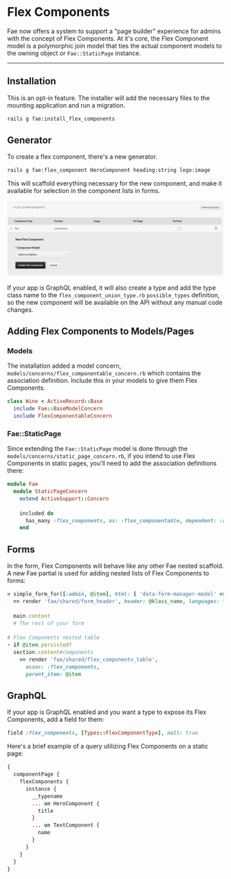 # Flex Components

Fae now offers a system to support a "page builder" experience for admins with the concept of Flex Components. At it's core, the Flex Component model is a polymorphic join model that ties the actual component models to the owning object or `Fae::StaticPage` instance.

---

## Installation

This is an opt-in feature. The installer will add the necessary files to the mounting application and run a migration.

```bash
rails g fae:install_flex_components
```

## Generator

To create a flex component, there's a new generator.

```bash
rails g fae:flex_component HeroComponent heading:string logo:image
```

This will scaffold everything necessary for the new component, and make it available for selection in the component lists in forms.

![Image upload](https://raw.githubusercontent.com/wearefine/fae/7220461e0dbb9c503c633749746d703ab89045a5/docs/images/flex_components_select.png)

If your app is GraphQL enabled, it will also create a type and add the type class name to the `flex_component_union_type.rb` `possible_types` definition, so the new component will be available on the API without any manual code changes.

## Adding Flex Components to Models/Pages

### Models

The installation added a model concern, `models/concerns/flex_componentable_concern.rb` which contains the association definition. Include this in your models to give them Flex Components.

```ruby
class Wine < ActiveRecord::Base
  include Fae::BaseModelConcern
  include FlexComponentableConcern
```

### Fae::StaticPage

Since extending the `Fae::StaticPage` model is done through the `models/concerns/static_page_concern.rb`, if you intend to use Flex Components in static pages, you'll need to add the association definitions there:

```ruby
module Fae
  module StaticPageConcern
    extend ActiveSupport::Concern

    included do
      has_many :flex_components, as: :flex_componentable, dependent: :restrict_with_error
    end
```

## Forms

In the form, Flex Components will behave like any other Fae nested scaffold. A new Fae partial is used for adding nested lists of Flex Components to forms:

```ruby
= simple_form_for([:admin, @item], html: { 'data-form-manager-model' => @item.class.name, 'data-form-manager-info' => (@form_manager.present? ? @form_manager.to_json : nil) }) do |f|
  == render 'fae/shared/form_header', header: @klass_name, languages: true

  main.content
  # The rest of your form

# Flex Components nested table
- if @item.persisted?
  section.content#components
    == render 'fae/shared/flex_components_table',
      assoc: :flex_components,
      parent_item: @item
```

## GraphQL

If your app is GraphQL enabled and you want a type to expose its Flex Components, add a field for them:

```ruby
field :flex_components, [Types::FlexComponentType], null: true
```


Here's a brief example of a query utilizing Flex Components on a static page:

```GraphQL
{
  componentPage {
    flexComponents {
      instance {
        __typename
        ... on HeroComponent {
          title
        }
        ... on TextComponent {
          name
        }
      }
    }
  }
}
```